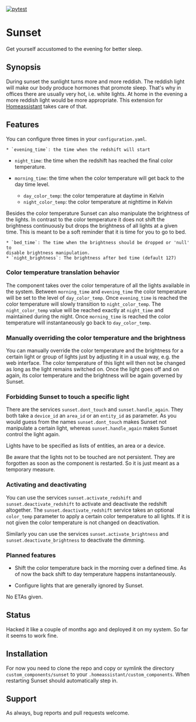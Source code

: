 [![pytest](https://github.com/johannes-mueller/sunset/actions/workflows/pytest.yml/badge.svg)](https://github.com/johannes-mueller/sunset/actions/workflows/pytest.yml)

# Sunset

Get yourself accustomed to the evening for better sleep.


## Synopsis

During sunset the sunlight turns more and more reddish.  The reddish light will
make our body produce hormones that promote sleep.  That's why in offices there
are usually very hot, i.e. white lights.  At home in the evening a more reddish
light would be more appropriate.  This extension for
[Homeassistant](https://home-assistant.io) takes care of that.


## Features

You can configure three times in your `configuration.yaml`.

    * `evening_time`: the time when the redshift will start
  * `night_time`: the time when the redshift has reached the final color
    temperature.
  * `morning_time`: the time when the color temperature will get back to the
    day time level.

    * `day_color_temp`: the color temperature at daytime in Kelvin
    * `night_color_temp`: the color temperature at nighttime in Kelvin

Besides the color temperature Sunset can also manipulate the brightness of
the lights.  In contrast to the color temperature it does not shift the
brightness continuously but drops the brightness of all lights at a given
time.  This is meant to be a soft reminder that it is time for you to go to
bed.

    * `bed_time`: The time when the brightness should be dropped or 'null' to
    disable brightness manipulation.
    * `night_brightness`: The brightness after bed time (default 127)


### Color temperature translation behavior

The component takes over the color temperature of all the lights available in
the system.  Between `morning_time` and `evening_time` the color temperature
will be set to the level of `day_color_temp`.  Once `evening_time` is reached
the color temperature will slowly transition to `night_color_temp`.  The
`night_color_temp` value will be reached exactly at `night_time` and maintained
during the night.  Once `morning_time` is reached the color temperature will
instantaneously go back to `day_color_temp`.


### Manually overriding the color temperature and the brightness

You can manually override the color temperature and the brightness for a
certain light or group of lights just by adjusting it in a usual way, e.g. the
web interface.  The color temperature of this light will then not be changed as
long as the light remains switched on.  Once the light goes off and on again,
its color temperature and the brightness will be again governed by Sunset.


### Forbidding Sunset to touch a specific light

There are the services `sunset.dont_touch` and `sunset.handle_again`. They both
take a `device_id` an `area_id` or an `entity_id` as parameter.  As you would
guess from the names `sunset.dont_touch` makes Sunset not manipulate a certain
light, whereas `sunset.handle_again` makes Sunset control the light again.

Lights have to be specified as lists of entities, an area or a device.

Be aware that the lights not to be touched are not persistent.  They are
forgotten as soon as the component is restarted.  So it is just meant as a
temporary measure.


### Activating and deactivating

You can use the services `sunset.activate_redshift` and
`sunset.deactivate_redshift` to activate and deactivate the redshift
altogether.  The `sunset.deactivate_redshift` service takes an optional
`color_temp` parameter to apply a certain color temperature to all lights.  If
it is not given the color temperature is not changed on deactivation.

Similarly you can use the services `sunset.activate_brightness` and
`sunset.deactivate_brightness` to deactivate the dimming.

### Planned features

* Shift the color temperature back in the morning over a defined time.  As of now
  the back shift to day temperature happens instantaneously.

* Configure lights that are generally ignored by Sunset.

No ETAs given.


## Status

Hacked it like a couple of months ago and deployed it on my system.  So far it seems to
work fine.


## Installation

For now you need to clone the repo and copy or symlink the directory
`custom_components/sunset` to your `.homeassistant/custom_components`.  When
restarting Sunset should automatically step in.


## Support

As always, bug reports and pull requests welcome.
